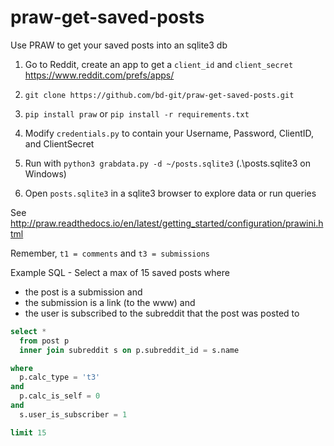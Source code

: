 # praw-get-saved-posts
Use PRAW to get your saved posts into an sqlite3 db

1) Go to Reddit, create an app to get a `client_id` and `client_secret` https://www.reddit.com/prefs/apps/

2) `git clone https://github.com/bd-git/praw-get-saved-posts.git`

3) `pip install praw` or `pip install -r requirements.txt`

4) Modify `credentials.py` to contain your Username, Password, ClientID, and ClientSecret

5) Run with `python3 grabdata.py -d ~/posts.sqlite3`  (.\posts.sqlite3 on Windows)

6) Open `posts.sqlite3` in a sqlite3 browser to explore data or run queries
 
 
 
See http://praw.readthedocs.io/en/latest/getting_started/configuration/prawini.html
 
Remember, `t1 = comments` and `t3 = submissions` 
 
 
 
Example SQL - Select a max of 15 saved posts where  
  * the post is a submission and  
  * the submission is a link (to the www) and  
  * the user is subscribed to the subreddit that the post was posted to  
 
 
```SQL
select * 
  from post p 
  inner join subreddit s on p.subreddit_id = s.name

where
  p.calc_type = 't3' 
and 
  p.calc_is_self = 0
and
  s.user_is_subscriber = 1

limit 15
```
